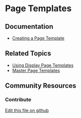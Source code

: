# Page Templates

## Documentation

* [Creating a Page Template](https://learn.liferay.com/dxp/7.x/en/site-building/creating-pages/adding-pages/creating-a-page-template.html)

## Related Topics

* [Using Display Page Templates](https://learn.liferay.com/dxp/7.x/en/site-building/displaying-content/using_display_page_templates.html)
* [Master Page Templates](https://learn.liferay.com/dxp/7.x/en/site-building/creating-pages/defining-headers-and-footers/master-page-templates.html)

## Community Resources

### Contribute

[Edit this file on github](https://github.com/olafk/controlpanel-documentation-docs/blob/master/md/74en/com_liferay_layout_page_template_admin_web_portlet_LayoutPageTemplatesPortlet/page-templates.md)
